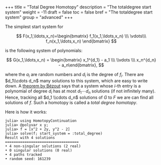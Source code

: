+++
title = "Total Degree Homotopy"
description = "The totaldegree start system"
weight = -11
draft = false
toc = false
bref = "The totaldegree start system"
group = "advanced"
+++

The simplest start system for


$$
F(x_1,\ldots,x_n)=\begin{bmatrix} f_1(x_1,\ldots,x_n) \\\ \vdots\\\ f_n(x_1,\ldots,x_n) \end{bmatrix}
$$

is the following system of polynomials:

$$
G(x_1,\ldots,x_n) = \begin{bmatrix} x_1^{d_1} - a_1 \\\ \\vdots \\\  x_n^{d_n} - a_n\end{bmatrix},
$$

where the $a_i$ are random numbers and $d_i$ is the degree of $f_i$. There are $d_1\\cdots d_n$ many solutions to this system, which are easy to write down. A [theorem by Bézout](https://en.wikipedia.org/wiki/Bézout%27s_theorem) says that a system whose $i$-th entry is a polynomial of degree $d_i$ has at most $d_1\cdots d_n$ solutions (if not infinitely many). Hence, tracking all $d_1 \\cdots d_n$ solutions of $G$ to $F$ we are can find all solutions of $f$. Such a homotopy is called a *total degree homotopy*.

Here is how it works:

```julia-repl
julia> using HomotopyContinuation
julia> @polyvar x y;
julia> f = [x^2 + 2y, y^2 - 2]
julia> solve(f; start_system = :total_degree)
Result with 4 solutions
==================================
• 4 non-singular solutions (2 real)
• 0 singular solutions (0 real)
• 4 paths tracked
• random seed: 161239
```
